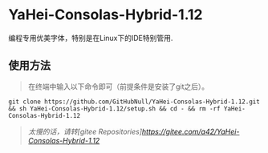 # YaHei-Consolas-Hybrid-1.12
编程专用优美字体，特别是在Linux下的IDE特别管用.

## 使用方法
> 在终端中输入以下命令即可（前提条件是安装了git之后）。

```shell
git clone https://github.com/GitHubNull/YaHei-Consolas-Hybrid-1.12.git && sh YaHei-Consolas-Hybrid-1.12/setup.sh && cd - && rm -rf YaHei-Consolas-Hybrid-1.12
```

> *太慢的话，请转[gitee Repositories]https://gitee.com/a42/YaHei-Consolas-Hybrid-1.12*
